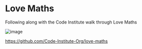 # Love Maths

Following along with the Code Institute walk through Love Maths 

![image](https://github.com/derekmcauley7/love-maths/assets/5990147/ff9cc437-36dd-4d05-81ad-f58a74a188b8)

https://github.com/Code-Institute-Org/love-maths
